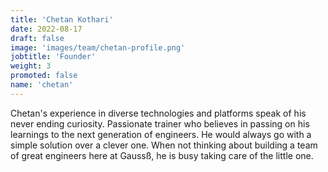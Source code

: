 ```yaml
---
title: 'Chetan Kothari'
date: 2022-08-17
draft: false
image: 'images/team/chetan-profile.png'
jobtitle: 'Founder'
weight: 3
promoted: false
name: 'chetan'
---
```


Chetan's experience in diverse technologies and platforms speak of his never ending curiosity. Passionate trainer who believes in passing on his learnings to the next generation of engineers. He would always go with a simple solution over a clever one. When not thinking about building a team of great engineers here at Gaussß, he is busy taking care of the little one.
